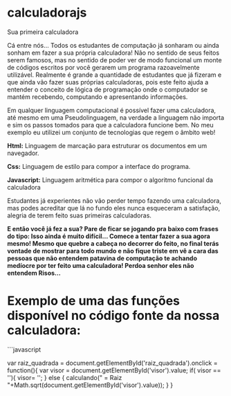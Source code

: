 calculadorajs
=============

Sua primeira calculadora 

Cá entre nós… Todos os estudantes de computação já sonharam ou ainda sonham em fazer a sua própria calculadora! Não no sentido de seus feitos serem famosos, mas no sentido de poder ver de modo funcional um monte de códigos escritos por você gerarem um programa razoavelmente utilizável. Realmente é grande a quantidade de estudantes que já fizeram e que ainda vão fazer suas próprias calculadoras, pois este feito ajuda a entender o conceito de lógica de programação onde o computador se mantém recebendo, computando e apresentando informações.

Em qualquer linguagem computacional é possível fazer uma calculadora, até mesmo em uma Pseudolinguagem, na verdade a linguagem não importa e sim os passos tomados para que a calculadora funcione bem. No meu exemplo eu utilizei um conjunto de tecnologias que regem o âmbito web!

<b>Html:</b> Linguagem de marcação para estruturar os documentos em um navegador.

<b> Css:</b> Linguagem de estilo para compor a interface do programa.

<b> Javascript:</b>  Linguagem aritmética para compor o algoritmo funcional da calculadora

Estudantes já experientes não vão perder tempo fazendo uma calculadora, mas podes acreditar que lá no fundo eles nunca esqueceram a satisfação, alegria de terem feito suas primeiras calculadoras.

<b>E então você já fez a sua? Pare de ficar se 
jogando pra baixo com frases do tipo: Isso ainda 
é muito difícil… Comece a tentar fazer a sua agora 
mesmo! Mesmo que quebre a cabeça no decorrer do feito, 
no final terás vontade de mostrar para todo mundo e não 
fique triste em vê a cara das pessoas que não entendem 
patavina de computação te achando medíocre por ter feito 
uma calculadora! Perdoa senhor eles não entendem Risos…</b>

<h1>Exemplo de uma das funções disponível no código fonte da nossa calculadora:</h1>
```javascript

var raiz_quadrada = document.getElementById('raiz_quadrada').onclick = function(){
var visor = document.getElementById('visor').value;
 if( visor == ''){
 visor= '';
 } else {
 calculando(" = Raiz "+Math.sqrt(document.getElementById('visor').value));
 }
}


